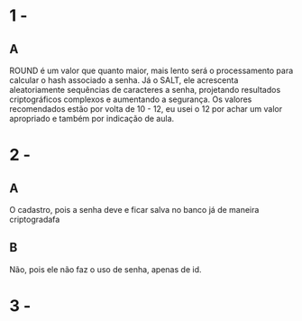 # 1 -
## A
<p> ROUND é um valor que quanto maior, mais lento será o processamento para calcular o hash associado a senha.
Já o SALT, ele acrescenta aleatoriamente sequências de caracteres a senha, projetando resultados criptográficos complexos e aumentando a segurança.
Os valores recomendados estão por volta de 10 - 12, eu usei o 12 por achar um valor apropriado e também por indicação de aula.</p>

# 2 -
## A
<p> O cadastro, pois a senha deve e ficar salva no banco já de maneira criptogradafa</p>

## B
<p>Não, pois ele não faz o uso de senha, apenas de id. </p>

# 3 -